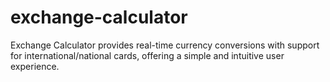 # exchange-calculator
Exchange Calculator provides real-time currency conversions with support for international/national cards, offering a simple and intuitive user experience.
